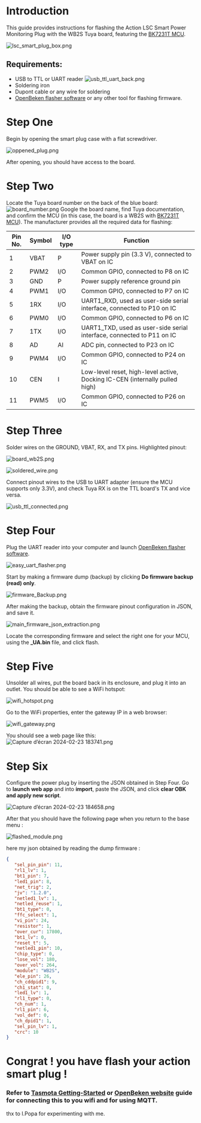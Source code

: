 # Introduction
This guide provides instructions for flashing the Action LSC Smart Power Monitoring Plug with the WB2S Tuya board, featuring the [BK7231T MCU](https://developer.tuya.com/en/docs/iot/wb2s-module-datasheet?id=K9ghecl7kc479).

![lsc_smart_plug_box.png](./_resources/lsc_smart_plug_box.png)

## Requirements:
* USB to TTL or UART reader
![usb_ttl_uart_back.png](./_resources/usb_ttl_uart_back.png)
* Soldering iron
* Dupont cable or any wire for soldering
* [OpenBeken flasher software](https://openbekeniot.github.io/webapp/devicesList.html) or any other tool for flashing firmware.

# Step One

Begin by opening the smart plug case with a flat screwdriver.


![oppened_plug.png](./_resources/oppened_plug.png)


After opening, you should have access to the board.

# Step Two

Locate the Tuya board number on the back of the blue board:
![board_number.png](./_resources/board_number.png)
Google the board name, find Tuya documentation, and confirm the MCU (in this case, the board is a WB2S with [BK7231T MCU](https://developer.tuya.com/en/docs/iot/wb2s-module-datasheet?id=K9ghecl7kc479)). The manufacturer provides all the required data for flashing:

| Pin No. | Symbol | I/O type | Function                                               |
|---------|--------|----------|--------------------------------------------------------|
| 1       | VBAT   | P        | Power supply pin (3.3 V), connected to VBAT on IC      |
| 2       | PWM2   | I/O      | Common GPIO, connected to P8 on IC                     |
| 3       | GND    | P        | Power supply reference ground pin                     |
| 4       | PWM1   | I/O      | Common GPIO, connected to P7 on IC                     |
| 5       | 1RX    | I/O      | UART1_RXD, used as user-side serial interface, connected to P10 on IC |
| 6       | PWM0   | I/O      | Common GPIO, connected to P6 on IC                     |
| 7       | 1TX    | I/O      | UART1_TXD, used as user-side serial interface, connected to P11 on IC |
| 8       | AD     | AI       | ADC pin, connected to P23 on IC                        |
| 9       | PWM4   | I/O      | Common GPIO, connected to P24 on IC                    |
| 10      | CEN    | I        | Low-level reset, high-level active, Docking IC-CEN (internally pulled high) |
| 11      | PWM5   | I/O      | Common GPIO, connected to P26 on IC                    |

# Step Three

Solder wires on the GROUND, VBAT, RX, and TX pins. Highlighted pinout:

![board_wb2S.png](./_resources/board_wb2S.png)

![soldered_wire.png](./_resources/soldered_wire.png)

Connect pinout wires to the USB to UART adapter (ensure the MCU supports only 3.3V), and check Tuya RX is on the TTL board's TX and vice versa.

![usb_ttl_connected.png](./_resources/usb_ttl_connected.png)

# Step Four

Plug the UART reader into your computer and launch [OpenBeken flasher software](https://openbekeniot.github.io/webapp/devicesList.html).

 

![easy_uart_flasher.png](./_resources/easy_uart_flasher.png)

Start by making a firmware dump (backup) by clicking **Do firmware backup (read) only**.

![firmware_Backup.png](./_resources/firmware_Backup.png)

After making the backup, obtain the firmware pinout configuration in JSON, and save it.

![main_firmware_json_extraction.png](./_resources/main_firmware_json_extraction.png)

Locate the corresponding firmware and select the right one for your MCU, using the **_UA.bin** file, and click flash.

# Step Five

Unsolder all wires, put the board back in its enclosure, and plug it into an outlet. You should be able to see a WiFi hotspot:


![wifi_hotspot.png](./_resources/wifi_hotspot.png)

Go to the WiFi properties, enter the gateway IP in a web browser:

![wifi_gateway.png](./_resources/wifi_gateway.png)

You should see a web page like this:
![Capture d’écran 2024-02-23 183741.png](./_resources/Capture%20d’écran%202024-02-23%20183741.png)

# Step Six

Configure the power plug by inserting the JSON obtained in Step Four. Go to **launch web app** and into **import**, paste the JSON, and click **clear OBK and apply new script**.

![Capture d’écran 2024-02-23 184658.png](./_resources/Capture%20d’écran%202024-02-23%20184658.png)

After that you should have the following page when you return to the base menu :

![flashed_module.png](./_resources/flashed_module.png)

here my json obtained by reading the dump firmware :
```json
{
   "sel_pin_pin": 11,
   "rl1_lv": 1,
   "bt1_pin": 7,
   "led1_pin": 8,
   "net_trig": 2,
   "jv": "1.2.0",
   "netled1_lv": 1,
   "netled_reuse": 1,
   "bt1_type": 0,
   "ffc_select": 1,
   "vi_pin": 24,
   "resistor": 1,
   "over_cur": 17800,
   "bt1_lv": 0,
   "reset_t": 5,
   "netled1_pin": 10,
   "chip_type": 0,
   "lose_vol": 180,
   "over_vol": 264,
   "module": "WB2S",
   "ele_pin": 26,
   "ch_cddpid1": 9,
   "ch1_stat": 0,
   "led1_lv": 1,
   "rl1_type": 0,
   "ch_num": 1,
   "rl1_pin": 6,
   "vol_def": 0,
   "ch_dpid1": 1,
   "sel_pin_lv": 1,
   "crc": 10
}
```

# Congrat ! you have flash your action smart plug !
### Refer to [Tasmota Getting-Started](https://tasmota.github.io/docs/Getting-Started/#__tabbed_2_2)  or [OpenBeken website](https://openbekeniot.github.io/webapp/devicesList.html) guide for connecting this to you wifi and for using **MQTT**.

thx to I.Popa for experimenting with me.
